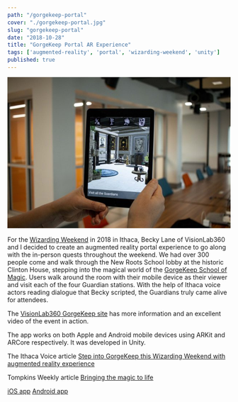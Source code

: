 ```yaml
---
path: "/gorgekeep-portal"
cover: "./gorgekeep-portal.jpg"
slug: "gorgekeep-portal"
date: "2018-10-28"
title: "GorgeKeep Portal AR Experience"
tags: ['augmented-reality', 'portal', 'wizarding-weekend', 'unity']
published: true
---
```


![GorgeKeep Portal](gorgekeep-portal.jpg)

For the <a href="http://wizardingweekend.com" target="_blank">Wizarding Weekend</a> in 2018 in Ithaca, Becky Lane of VisionLab360 and I decided to create an augmented reality portal experience to go along with the in-person quests throughout the weekend. We had over 300 people come and walk through the New Roots School lobby at the historic Clinton House, stepping into the magical world of the <a href="http://wizardingweekend.com/gorgekeep/" target="_blank">GorgeKeep School of Magic</a>. Users walk around the room with their mobile device as their viewer and visit each of the four Guardian stations. With the help of Ithaca voice actors reading dialogue that Becky scripted, the Guardians truly came alive for attendees.

The <a href="http://visionlab360.com/gorgekeep/" target="_blank">VisionLab360 GorgeKeep site</a> has more information and an excellent video of the event in action.

The app works on both Apple and Android mobile devices using ARKit and ARCore respectively. It was developed in Unity.

The Ithaca Voice article <a href="https://ithacavoice.com/2018/10/step-into-gorgekeep-this-wizarding-weekend-with-augmented-reality-experience/" target="_blank">Step into GorgeKeep this Wizarding Weekend with augmented reality experience</a>

Tompkins Weekly article <a href="http://tompkinsweekly.com/stories/bringing-the-magic-to-life,2035" target="_blank">Bringing the magic to life</a>

<a href="https://itunes.apple.com/us/app/gorgekeep-portal/id1437098788?mt=8" target="_blank">iOS app</a>
<a href="https://play.google.com/store/apps/details?id=co.jmadden.gorgekeep.portal" target="_blank">Android app</a>
